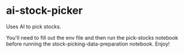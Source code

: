 # ai-stock-picker
Uses AI to pick stocks.

You'll need to fill out the env file and then run the pick-stocks notebook before running the stock-picking-data-preparation notebook. Enjoy!
